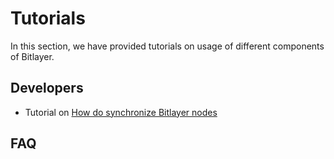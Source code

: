 # Tutorials

In this section, we have provided tutorials on usage of different components of Bitlayer.

## Developers

* Tutorial on [How do synchronize Bitlayer nodes](./dev/install.md)



## FAQ

